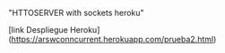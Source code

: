 "HTTOSERVER with sockets heroku" 

[link Despliegue Heroku] (https://arswconncurrent.herokuapp.com/prueba2.html)
